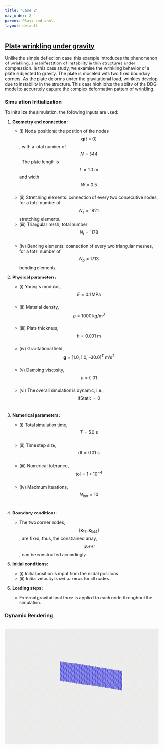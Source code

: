```yaml
---
title: "Case 2"
nav_order: 2
parent: Plate and shell
layout: default
---
```


## [Plate wrinkling under gravity](https://github.com/weicheng-huang-mechanics/DDG_Tutorial/tree/main/3d_surface/case_2)


Unlike the simple deflection case, this example introduces the phenomenon of wrinkling, a manifestation of instability in thin structures under compression. In this case study, we examine the wrinkling behavior of a plate subjected to gravity. The plate is modeled with two fixed boundary corners. As the plate deforms under the gravitational load, wrinkles develop due to instability in the structure. This case highlights the ability of the DDG model to accurately capture the complex deformation pattern of wrinkling.

### Simulation Initialization

To initialize the simulation, the following inputs are used:

1. **Geometry and connection:**
   - (i) Nodal positions: the position of the nodes, $$\mathbf{q}(t=0)$$, with a total number of $$N=644$$. The plate length is $$L=1.0\mathrm{~m}$$ and width $$W=0.5$$.
   - (ii) Stretching elements: connection of every two consecutive nodes, for a total number of $$N_{s}=1821$$ stretching elements.
   - (iii) Triangular mesh, total number $$N_{t}=1178$$.
   - (iv) Bending elements: connection of every two triangular meshes, for a total number of $$N_{b}=1713$$ bending elements.

2. **Physical parameters:**
   - (i) Young's modulus, $$E=0.1\mathrm{~MPa}$$.
   - (ii) Material density, $$\rho=1000\mathrm{~kg/m^3}$$.
   - (iii) Plate thickness, $$h = 0.001\mathrm{~m}$$.
   - (iv) Gravitational field, $$ \mathbf{g}=[1.0, 1.0, -30.0]^T \mathrm{~m/s^2}$$.
   - (v) Damping viscosity, $$\mu = 0.01$$.
   - (vi) The overall simulation is dynamic, i.e., $$ \mathrm{ifStatic} = 0$$.

3. **Numerical parameters:**
   - (i) Total simulation time, $$T=5.0\mathrm{~s}$$.
   - (ii) Time step size, $$\mathrm{dt} =0.01\mathrm{~s}$$.
   - (iii) Numerical tolerance, $$\mathrm{tol} = 1 \times 10^{-4}$$.
   - (iv) Maximum iterations, $$N_{\mathrm{iter}} = 10$$.

4. **Boundary conditions:**
   - The two corner nodes, $$\{\mathbf x_{17}, \mathbf x_{644}\}$$, are fixed; thus, the constrained array, $$\mathcal{FIX}$$, can be constructed accordingly.

5. **Initial conditions:**
   - (i) Initial position is input from the nodal positions.
   - (ii) Initial velocity is set to zeros for all nodes.

6. **Loading steps:**
   - External gravitational force is applied to each node throughout the simulation.


### Dynamic Rendering
<br/><img src='../assets/videos/plate_2.gif' width="600">
